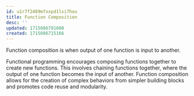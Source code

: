 ```yaml
---
id: u1r7f2489mfxxpd1lxi7hou
title: Function Composition
desc: ''
updated: 1715086791000
created: 1715086715166
---
```


Function composition is when output of one function is input to another. 

Functional programming encourages composing functions together to create new functions. This involves chaining functions together, where the output of one function becomes the input of another. Function composition allows for the creation of complex behaviors from simpler building blocks and promotes code reuse and modularity.
